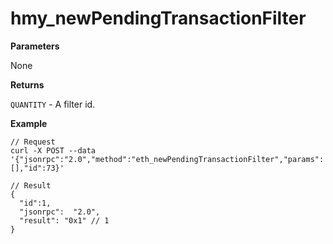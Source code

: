 # hmy_newPendingTransactionFilter

**Parameters**

None

**Returns**

`QUANTITY` - A filter id.

**Example**

```
// Request
curl -X POST --data '{"jsonrpc":"2.0","method":"eth_newPendingTransactionFilter","params":[],"id":73}'

// Result
{
  "id":1,
  "jsonrpc":  "2.0",
  "result": "0x1" // 1
}
```
